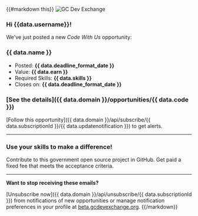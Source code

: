 {{#markdown this}}
![GC Dev Exchange](https://beta.gcdevexchange.org/modules/core/client/img/logo/new-logo-220px.png)

### Hi {{data.username}}!

We've just posted a new *Code With Us* opportunity:

### {{ data.name }}

- Posted: **{{ data.deadline_format_date }}**
- Value: **{{ data.earn }}**
- Required Skills: **{{ data.skills }}**
- Closes on: **{{ data.deadline_format_date }}**

### [See the details]({{ data.domain }}/opportunities/{{ data.code }})


[Follow this opportunity]({{ data.domain }}/api/subscribe/{{ data.subscriptionId }}/{{ data.updatenotification }}) to get alerts.

---

### Use your skills to make a difference!

Contribute to this government open source project in GitHub. Get paid a fixed fee that meets the acceptance criteria.

---

**Want to stop receiving these emails?**

[Unsubscribe now]({{ data.domain }}/api/unsubscribe/{{ data.subscriptionId }}) from notifications of new opportunities or manage notification preferences in your profile at [beta.gcdevexchange.org](https://beta.gcdevexchange.org).
{{/markdown}}
